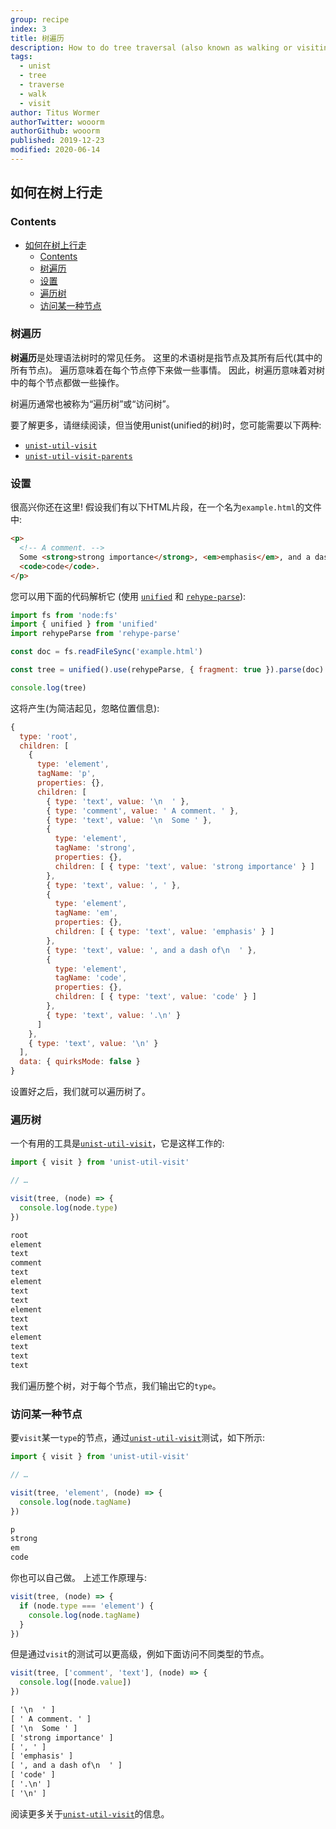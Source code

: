 ```yaml
---
group: recipe
index: 3
title: 树遍历
description: How to do tree traversal (also known as walking or visiting a tree)
tags:
  - unist
  - tree
  - traverse
  - walk
  - visit
author: Titus Wormer
authorTwitter: wooorm
authorGithub: wooorm
published: 2019-12-23
modified: 2020-06-14
---
```


## 如何在树上行走

### Contents

- [如何在树上行走](#如何在树上行走)
  - [Contents](#contents)
  - [树遍历](#树遍历)
  - [设置](#设置)
  - [遍历树](#遍历树)
  - [访问某一种节点](#访问某一种节点)

### 树遍历

**树遍历**是处理语法树时的常见任务。
这里的术语树是指节点及其所有后代(其中的所有节点)。
遍历意味着在每个节点停下来做一些事情。
因此，树遍历意味着对树中的每个节点都做一些操作。

树遍历通常也被称为“遍历树”或“访问树”。

要了解更多，请继续阅读，但当使用unist(unified的树)时，您可能需要以下两种:

- [`unist-util-visit`][visit]
- [`unist-util-visit-parents`][visit-parents]

### 设置

很高兴你还在这里!
假设我们有以下HTML片段，在一个名为`example.html`的文件中:

```html
<p>
  <!-- A comment. -->
  Some <strong>strong importance</strong>, <em>emphasis</em>, and a dash of
  <code>code</code>.
</p>
```

您可以用下面的代码解析它 (使用 [`unified`][unified] 和 [`rehype-parse`][rehype-parse]):

```js
import fs from 'node:fs'
import { unified } from 'unified'
import rehypeParse from 'rehype-parse'

const doc = fs.readFileSync('example.html')

const tree = unified().use(rehypeParse, { fragment: true }).parse(doc)

console.log(tree)
```

这将产生(为简洁起见，忽略位置信息):

```js
{
  type: 'root',
  children: [
    {
      type: 'element',
      tagName: 'p',
      properties: {},
      children: [
        { type: 'text', value: '\n  ' },
        { type: 'comment', value: ' A comment. ' },
        { type: 'text', value: '\n  Some ' },
        {
          type: 'element',
          tagName: 'strong',
          properties: {},
          children: [ { type: 'text', value: 'strong importance' } ]
        },
        { type: 'text', value: ', ' },
        {
          type: 'element',
          tagName: 'em',
          properties: {},
          children: [ { type: 'text', value: 'emphasis' } ]
        },
        { type: 'text', value: ', and a dash of\n  ' },
        {
          type: 'element',
          tagName: 'code',
          properties: {},
          children: [ { type: 'text', value: 'code' } ]
        },
        { type: 'text', value: '.\n' }
      ]
    },
    { type: 'text', value: '\n' }
  ],
  data: { quirksMode: false }
}
```

设置好之后，我们就可以遍历树了。

### 遍历树

一个有用的工具是[`unist-util-visit`][visit]，它是这样工作的:

```js
import { visit } from 'unist-util-visit'

// …

visit(tree, (node) => {
  console.log(node.type)
})
```

```txt
root
element
text
comment
text
element
text
text
element
text
text
element
text
text
text
```

我们遍历整个树，对于每个节点，我们输出它的`type`。

### 访问某一种节点

要`visit`某一`type`的节点，通过[`unist-util-visit`][visit]测试，如下所示:

```js
import { visit } from 'unist-util-visit'

// …

visit(tree, 'element', (node) => {
  console.log(node.tagName)
})
```

```txt
p
strong
em
code
```

你也可以自己做。
上述工作原理与:

```js
visit(tree, (node) => {
  if (node.type === 'element') {
    console.log(node.tagName)
  }
})
```

但是通过`visit`的测试可以更高级，例如下面访问不同类型的节点。

```js
visit(tree, ['comment', 'text'], (node) => {
  console.log([node.value])
})
```

```txt
[ '\n  ' ]
[ ' A comment. ' ]
[ '\n  Some ' ]
[ 'strong importance' ]
[ ', ' ]
[ 'emphasis' ]
[ ', and a dash of\n  ' ]
[ 'code' ]
[ '.\n' ]
[ '\n' ]
```

阅读更多关于[`unist-util-visit`][visit]的信息。

[visit]: https://github.com/syntax-tree/unist-util-visit
[visit-parents]: https://github.com/syntax-tree/unist-util-visit-parents
[unified]: https://github.com/unifiedjs/unified
[rehype-parse]: https://github.com/rehypejs/rehype/tree/HEAD/packages/rehype-parse
